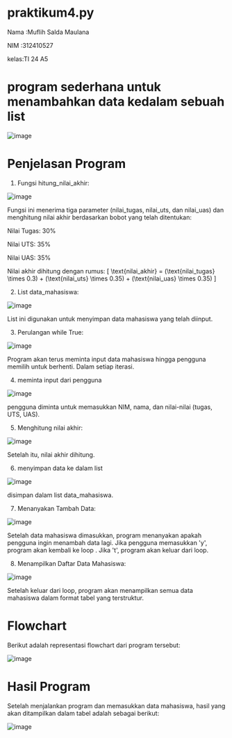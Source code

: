 # praktikum4.py

Nama :Muflih Salda Maulana <p>

NIM  :312410527 <p>

kelas:TI 24 A5 <p>

# program sederhana untuk menambahkan data kedalam sebuah list

![image](https://github.com/user-attachments/assets/2fc4073d-c10c-471f-9645-46da813bdcaf)


# Penjelasan Program
1. Fungsi hitung_nilai_akhir:

![image](https://github.com/user-attachments/assets/45759595-f575-4cce-b0db-566563855bd3)

Fungsi ini menerima tiga parameter (nilai_tugas, nilai_uts, dan nilai_uas) dan menghitung nilai akhir berdasarkan bobot yang telah ditentukan:

Nilai Tugas: 30% <p>
Nilai UTS: 35%  <p>
Nilai UAS: 35%   <p>

Nilai akhir dihitung dengan rumus: [ \text{nilai_akhir} = (\text{nilai_tugas} \times 0.3) + (\text{nilai_uts} \times 0.35) + (\text{nilai_uas} \times 0.35) ]

2. List data_mahasiswa:

![image](https://github.com/user-attachments/assets/e19f6429-7e63-4247-a817-f712caa7d079)

List ini digunakan untuk menyimpan data mahasiswa yang telah diinput.

3. Perulangan while True:
   
![image](https://github.com/user-attachments/assets/f8eb7159-20df-4141-84de-acadca6789ce)

Program akan terus meminta input data mahasiswa hingga pengguna memilih untuk berhenti.
Dalam setiap iterasi.

4. meminta input dari pengguna

![image](https://github.com/user-attachments/assets/8d3c57f3-b5fa-4116-8242-3b0d1a9dee2f)


pengguna diminta untuk memasukkan NIM, nama, dan nilai-nilai (tugas, UTS, UAS).

5. Menghitung nilai akhir:
   
![image](https://github.com/user-attachments/assets/cb5eaf5b-3136-4419-8b5d-c18e6fce34e5)

Setelah itu, nilai akhir dihitung.

6. menyimpan data ke dalam list

![image](https://github.com/user-attachments/assets/dfaa0826-6460-4472-a959-c98a94d07bdb)

disimpan dalam list data_mahasiswa.

7. Menanyakan Tambah Data:

![image](https://github.com/user-attachments/assets/f7b590fd-081a-4df4-b689-b8083c4bed4b)

Setelah data mahasiswa dimasukkan, program menanyakan apakah pengguna ingin menambah data lagi. Jika pengguna memasukkan 'y', program akan kembali ke loop . Jika 't', program akan keluar dari loop.

8. Menampilkan Daftar Data Mahasiswa:

![image](https://github.com/user-attachments/assets/a204f988-2607-462b-aabf-4b775912dbcf)


Setelah keluar dari loop, program akan menampilkan semua data mahasiswa dalam format tabel yang terstruktur.


# Flowchart
Berikut adalah representasi flowchart dari program tersebut:

![image](https://github.com/user-attachments/assets/2f1a9143-7306-4d41-82e2-1e391a4cc603)

# Hasil Program

Setelah menjalankan program dan memasukkan data mahasiswa, hasil yang akan ditampilkan dalam tabel adalah sebagai berikut:

![image](https://github.com/user-attachments/assets/7edd7c3f-594b-440f-9242-02cf87f9c04f)







